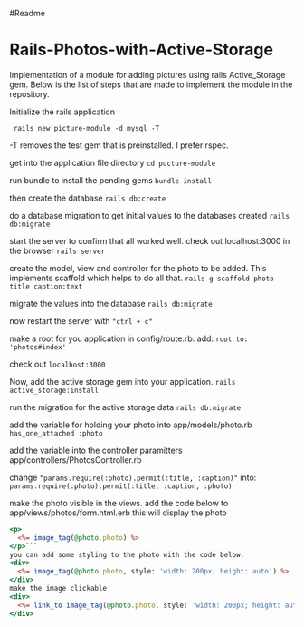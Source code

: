 #Readme
# Rails-Photos-with-Active-Storage

Implementation of a module for adding pictures using rails Active_Storage gem.
Below is the list of steps that are made to implement the module in the repository.

Initialize the rails application

``` rails new picture-module -d mysql -T```

-T removes the test gem that is preinstalled. I prefer rspec.

get into the application file directory
```cd pucture-module```

run bundle to install the pending gems
```bundle install```

then create the database
```rails db:create```

do a database migration to get initial values to the databases created
```rails db:migrate```

start the server to confirm that all worked well. check out localhost:3000 in the browser
```rails server```

create the model, view and controller for the photo to be added. This implements scaffold which helps to do all that.
```rails g scaffold photo title caption:text```

migrate the values into the database
```rails db:migrate```

now restart the server with ```"ctrl + c"```

make a root for you application in config/route.rb. add:
```root to: 'photos#index'```

check out ```localhost:3000```

Now, add the active storage gem into your application.
```rails active_storage:install```

run the migration for the active storage data
```rails db:migrate```

add the variable for holding your photo into app/models/photo.rb
```has_one_attached :photo```

add the variable into the controller paramitters app/controllers/PhotosController.rb

change ```"params.require(:photo).permit(:title, :caption)"``` into:
```params.require(:photo).permit(:title, :caption, :photo)```

make the photo visible in the views. add the code below to app/views/photos/form.html.erb
this will display the photo

```app/views/photos/show.html.erb
<p>
  <%= image_tag(@photo.photo) %>
</p>```
you can add some styling to the photo with the code below.
<div>
  <%= image_tag(@photo.photo, style: 'width: 200px; height: auto') %>
</div>
make the image clickable
<div>
  <%= link_to image_tag(@photo.photo, style: 'width: 200px; height: auto'), photos_path %>
</div>






